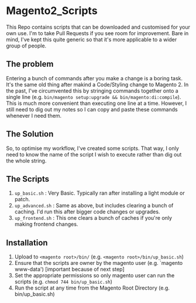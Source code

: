 # Magento2_Scripts

This Repo contains scripts that can be downloaded and customised for your own use. I'm to take Pull Requests if you see room for improvement. Bare in mind, I've kept this quite generic so that it's more applicable to a wider group of people.

## The problem
Entering a bunch of commands after you make a change is a boring task. It's the same old thing after makind a Code/Styling change to Magento 2. In the past, I've circumvented this by stringing commands together onto a single line (e.g. `bin/magento setup:upgrade && bin/magento:di:compile`). This is much more convenient than executing one line at a time. However, I still need to dig out my notes so I can copy and paste these commands whenever I need them.

## The Solution
So, to optimise my workflow, I've created some scripts. That way, I only need to know the name of the script I wish to execute rather than dig out the whole string.

## The Scripts
1. `up_basic.sh` : Very Basic. Typically ran after installing a light module or patch.
2. `up_advanced.sh` : Same as above, but includes clearing a bunch of caching. I'd run this after bigger code changes or upgrades.
3. `up_frontend.sh` : This one clears a bunch of caches if you're only making frontend changes.

## Installation
1. Upload to `<magento root>/bin/` (e.g. `<magento root>/bin/up_basic.sh`)
2. Ensure that the scripts are owner by the magento user (e.g. `magento www-data') [important because of next step]
3. Set the appropriate permissions so only magento user can run the scripts (e.g. `chmod 744 bin/up_basic.sh`)
4. Run the script at any time from the Magento Root Directory (e.g. bin/up_basic.sh)
